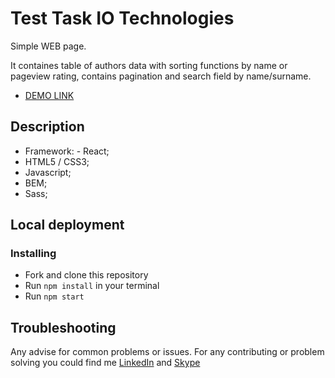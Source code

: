 # Test Task IO Technologies

Simple WEB page.

It containes table of authors data with sorting functions by name or pageview rating, contains pagination and search field by name/surname.

- [DEMO LINK](https://evolokhin.github.io/io_technologies/)

## Description
- Framework: - React;
- HTML5 / CSS3;
- Javascript;
- BEM;
- Sass;

## Local deployment

### Installing
* Fork and clone this repository
* Run `npm install` in your terminal
* Run `npm start`

## Troubleshooting

Any advise for common problems or issues.
For any contributing or problem solving you could find me [LinkedIn](https://www.linkedin.com/in/yevhenii-volokhin-35250994/) and [Skype](https://join.skype.com/invite/cRzoxrymg4vx)

